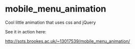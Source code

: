 # mobile_menu_animation
Cool little animation that uses css and jQuery

See it in action here:

http://sots.brookes.ac.uk/~13017539/mobile_menu_animation/
